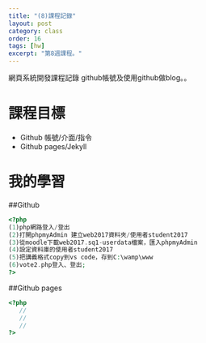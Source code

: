 ```yaml
---
title: "(8)課程記錄"
layout: post
category: class
order: 16
tags: [hw]
excerpt: "第8週課程。"
---
```

網頁系統開發課程記錄
github帳號及使用github做blog。。

# 課程目標
- Github 帳號/介面/指令
- Github pages/Jekyll

# 我的學習

##Github



```php
<?php
(1)php網路登入/登出
(2)打開phpmyAdmin 建立web2017資料夾/使用者student2017
(3)從moodle下載web2017.sq1-userdata檔案，匯入phpmyAdmin
(4)設定資料庫的使用者student2017
(5)把講義格式copy到vs code，存到C:\wamp\www
(6)vote2.php登入、登出;
?>
```
##Github pages

```php
<?php
   //
   //
   //
?>
```


[1]: https://github.com/        "GitHub"
[2]: https://pages.github.com/  "GitHub Pages"
[3]: https://jekyllrb.com/      "Jekyll"
[4]: http://markdown.tw         "Markdown文件"
[5]: http://dillinger.io/       "Dillinger"








